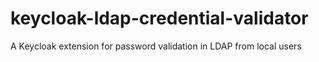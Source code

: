 # keycloak-ldap-credential-validator
A Keycloak extension for password validation in LDAP from local users

